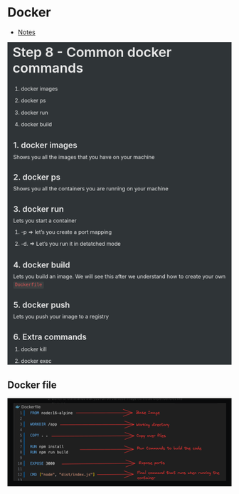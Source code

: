 # Docker
- [Notes](https://projects.100xdevs.com/tracks/docker-2/docker-2-1)

![alt text](image.png)

## Docker file

![alt text](image-1.png)